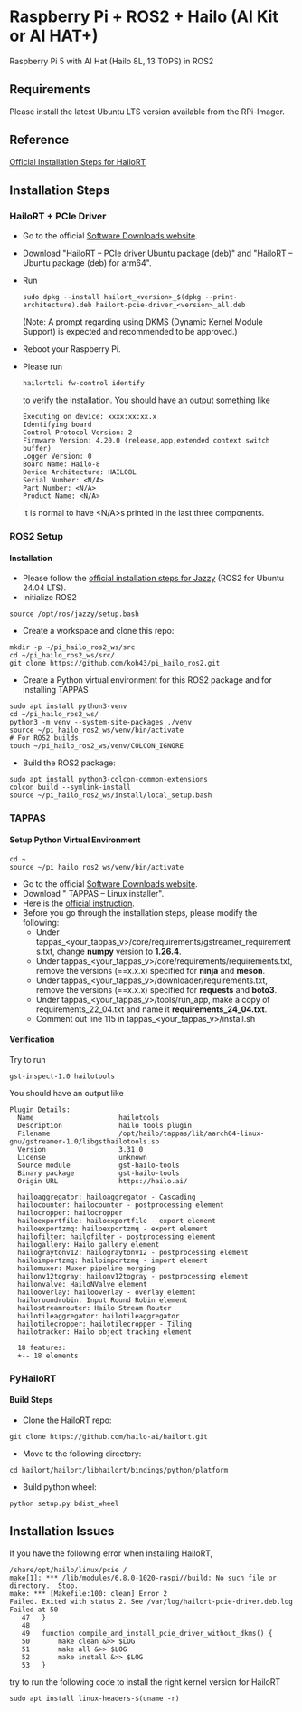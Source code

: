 # Raspberry Pi + ROS2 + Hailo (AI Kit or AI HAT+)
Raspberry Pi 5 with AI Hat (Hailo 8L, 13 TOPS) in ROS2

## Requirements
Please install the latest Ubuntu LTS version available from the RPi-Imager.

## Reference
[Official Installation Steps for HailoRT](https://hailo.ai/developer-zone/documentation/hailort-v4-20-0/?sp_referrer=install/install.html#ubuntu-installer-requirements)

## Installation Steps
### HailoRT + PCIe Driver
- Go to the official [Software Downloads website](https://hailo.ai/developer-zone/software-downloads/).
- Download "HailoRT – PCIe driver Ubuntu package (deb)" and "HailoRT – Ubuntu package (deb) for arm64".
- Run
  ```
  sudo dpkg --install hailort_<version>_$(dpkg --print-architecture).deb hailort-pcie-driver_<version>_all.deb
  ```
  (Note: A prompt regarding using DKMS (Dynamic Kernel Module Support) is expected and recommended to be approved.)

- Reboot your Raspberry Pi.
- Please run
  ```
  hailortcli fw-control identify
  ```
  to verify the installation. You should have an output something like
  ```
  Executing on device: xxxx:xx:xx.x
  Identifying board
  Control Protocol Version: 2
  Firmware Version: 4.20.0 (release,app,extended context switch buffer)
  Logger Version: 0
  Board Name: Hailo-8
  Device Architecture: HAILO8L
  Serial Number: <N/A>
  Part Number: <N/A>
  Product Name: <N/A>
  ```
  It is normal to have <N/A>s printed in the last three components.

### ROS2 Setup
#### Installation
- Please follow the [official installation steps for Jazzy](https://docs.ros.org/en/jazzy/Installation/Ubuntu-Install-Debs.html) (ROS2 for Ubuntu 24.04 LTS).
- Initialize ROS2
```
source /opt/ros/jazzy/setup.bash
```
- Create a workspace and clone this repo:
```
mkdir -p ~/pi_hailo_ros2_ws/src
cd ~/pi_hailo_ros2_ws/src/
git clone https://github.com/koh43/pi_hailo_ros2.git
```
- Create a Python virtual environment for this ROS2 package and for installing TAPPAS
```
sudo apt install python3-venv
cd ~/pi_hailo_ros2_ws/
python3 -m venv --system-site-packages ./venv
source ~/pi_hailo_ros2_ws/venv/bin/activate
# For ROS2 builds
touch ~/pi_hailo_ros2_ws/venv/COLCON_IGNORE
```
- Build the ROS2 package:
```
sudo apt install python3-colcon-common-extensions
colcon build --symlink-install
source ~/pi_hailo_ros2_ws/install/local_setup.bash
```

### TAPPAS
#### Setup Python Virtual Environment
```
cd ~
source ~/pi_hailo_ros2_ws/venv/bin/activate
```
- Go to the official [Software Downloads website](https://hailo.ai/developer-zone/software-downloads/).
- Download " TAPPAS – Linux installer".
- Here is the [official instruction](https://github.com/hailo-ai/tappas/blob/master/docs/installation/manual-install.rst).
- Before you go through the installation steps, please modify the following:
    - Under tappas_<your_tappas_v>/core/requirements/gstreamer_requirements.txt, change **numpy** version to **1.26.4**.
    - Under tappas_<your_tappas_v>/core/requirements/requirements.txt, remove the versions (==x.x.x) specified for **ninja** and **meson**.
    - Under tappas_<your_tappas_v>/downloader/requirements.txt, remove the versions (==x.x.x) specified for **requests** and **boto3**.
    - Under tappas_<your_tappas_v>/tools/run_app, make a copy of requirements_22_04.txt and name it **requirements_24_04.txt**.
    - Comment out line 115 in tappas_<your_tappas_v>/install.sh

#### Verification
Try to run
```
gst-inspect-1.0 hailotools
```
You should have an output like
```
Plugin Details:
  Name                     hailotools
  Description              hailo tools plugin
  Filename                 /opt/hailo/tappas/lib/aarch64-linux-gnu/gstreamer-1.0/libgsthailotools.so
  Version                  3.31.0
  License                  unknown
  Source module            gst-hailo-tools
  Binary package           gst-hailo-tools
  Origin URL               https://hailo.ai/

  hailoaggregator: hailoaggregator - Cascading
  hailocounter: hailocounter - postprocessing element
  hailocropper: hailocropper
  hailoexportfile: hailoexportfile - export element
  hailoexportzmq: hailoexportzmq - export element
  hailofilter: hailofilter - postprocessing element
  hailogallery: Hailo gallery element
  hailograytonv12: hailograytonv12 - postprocessing element
  hailoimportzmq: hailoimportzmq - import element
  hailomuxer: Muxer pipeline merging
  hailonv12togray: hailonv12togray - postprocessing element
  hailonvalve: HailoNValve element
  hailooverlay: hailooverlay - overlay element
  hailoroundrobin: Input Round Robin element
  hailostreamrouter: Hailo Stream Router
  hailotileaggregator: hailotileaggregator
  hailotilecropper: hailotilecropper - Tiling
  hailotracker: Hailo object tracking element

  18 features:
  +-- 18 elements
```
### PyHailoRT
#### Build Steps
- Clone the HailoRT repo:
```
git clone https://github.com/hailo-ai/hailort.git
```
- Move to the following directory:
```
cd hailort/hailort/libhailort/bindings/python/platform
```
- Build python wheel:
```
python setup.py bdist_wheel
```

## Installation Issues
If you have the following error when installing HailoRT,
```
/share/opt/hailo/linux/pcie /
make[1]: *** /lib/modules/6.8.0-1020-raspi//build: No such file or directory.  Stop.
make: *** [Makefile:100: clean] Error 2
Failed. Exited with status 2. See /var/log/hailort-pcie-driver.deb.log
Failed at 50
   47	}
   48	
   49	function compile_and_install_pcie_driver_without_dkms() {
   50	    make clean &>> $LOG
   51	    make all &>> $LOG
   52	    make install &>> $LOG
   53	}
```
try to run the following code to install the right kernel version for HailoRT
```
sudo apt install linux-headers-$(uname -r)
```
